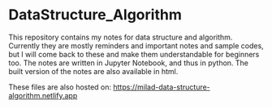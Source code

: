 # DataStructure_Algorithm
This repository contains my notes for data structure and algorithm.
Currently they are mostly reminders and important notes and sample codes, but I will come back to these and make them understandable for beginners too.
The notes are written in Jupyter Notebook, and thus in python.
The built version of the notes are also available in html.


These files are also hosted on:
https://milad-data-structure-algorithm.netlify.app
